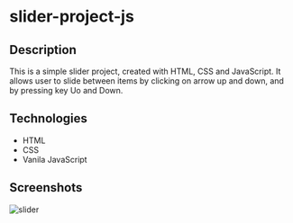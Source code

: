 # slider-project-js

## Description
This is a simple slider project, created with HTML, CSS and JavaScript.
It allows user to slide between items by clicking on arrow up and down, and by pressing
key Uo and Down.

## Technologies
- HTML
- CSS 
- Vanila JavaScript

## Screenshots
![slider](https://user-images.githubusercontent.com/57872789/196037955-e6ab4ccb-e4ec-46cf-8c73-03de512f5464.png)
